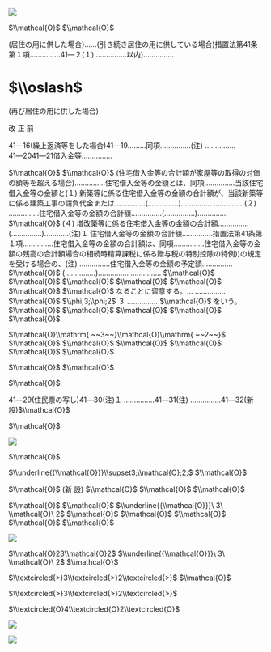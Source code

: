 ![](https://www.nta.go.jp/tmp/bb9c77d1-25a3-424a-a7eb-e9aeb52c9178/images/4be2655f53036e524845354dc3c1e63263aaf6c21d60985ec8cab60fdaec815d.jpg)

$\\mathcal{O}$ $\\mathcal{O}$

(居住の用に供した場合)……(引き続き居住の用に供している場合)措置法第41条第１項……………41―２(１) ……………以内)……………

# $\\oslash$

(再び居住の用に供した場合)

改 正 前

41―16(繰上返済等をした場合)41―19………同項……………(注) ……………41―2041―21借入金等……………

$\\mathcal{O}$ $\\mathcal{O}$ (住宅借入金等の合計額が家屋等の取得の対価の額等を超える場合)……………住宅借入金等の金額とは、同項……………当該住宅借入金等の金額と(１) 新築等に係る住宅借入金等の金額の合計額が、当該新築等に係る建築工事の請負代金または……………(……………)…………… ……………(２) ……………住宅借入金等の金額の合計額……………(……………)…………… $\\mathcal{O}$ (４) 増改築等に係る住宅借入金等の金額の合計額……………(……………)…………(注)１ 住宅借入金等の金額の合計額……………措置法第41条第１項……………住宅借入金等の金額の合計額は、同項……………住宅借入金等の金額の残高の合計額場合の相続時精算課税に係る贈与税の特別控除の特例))の規定を受ける場合の、(注) ……………住宅借入金等の金額の予定額…………… $\\mathcal{O}$ (……………)…………… …………… $\\mathcal{O}$ $\\mathcal{O}$ $\\mathcal{O}$ $\\mathcal{O}$ $\\mathcal{O}$ $\\mathcal{O}$ $\\mathcal{O}$ なることに留意する。… …………… $\\mathcal{O}$ $\\phi;3;\\phi;2$ ３ …………… $\\mathcal{O}$ をいう。 $\\mathcal{O}$ $\\mathcal{O}$ $\\mathcal{O}$ $\\mathcal{O}$ $\\mathcal{O}$

$\\mathcal{O}\\mathrm{ ~~3~~}\\mathcal{O}\\mathrm{ ~~2~~}$ $\\mathcal{O}$ $\\mathcal{O}$ $\\mathcal{O}$ $\\mathcal{O}$ $\\mathcal{O}$ $\\mathcal{O}$

$\\mathcal{O}$ $\\mathcal{O}$

$\\mathcal{O}$

41―29(住民票の写し)41―30(注)１ ……………41―31(注) ……………41―32(新 設)$\\mathcal{O}$

$\\mathcal{O}$

![](https://www.nta.go.jp/tmp/bb9c77d1-25a3-424a-a7eb-e9aeb52c9178/images/2843bf275de4f5af16a9be3c32d836e987d998b9a393062ada3adacab4da2ede.jpg)

$\\mathcal{O}$

$\\underline{{\\mathcal{O}}}\\supset3;\\mathcal{O};2;$ $\\mathcal{O}$

$\\mathcal{O}$ (新 設) $\\mathcal{O}$ $\\mathcal{O}$ $\\mathcal{O}$

$\\mathcal{O}$ $\\mathcal{O}$ $\\underline{{\\mathcal{O}}}\ 3\ \\mathcal{O}\ 2$ $\\mathcal{O}$ $\\mathcal{O}$ $\\mathcal{O}$ $\\mathcal{O}$ $\\mathcal{O}$

![](https://www.nta.go.jp/tmp/bb9c77d1-25a3-424a-a7eb-e9aeb52c9178/images/5528718e721c9d7a7106d031964859f630d500152bb2d68d47fd4178a184e2a4.jpg)

$\\mathcal{O}23\\mathcal{O}2$ $\\underline{{\\mathcal{O}}}\ 3\ \\mathcal{O}\ 2$ $\\mathcal{O}$

$\\textcircled{>}3\\textcircled{>}2\\textcircled{>}$ $\\mathcal{O}$

$\\textcircled{>}3\\textcircled{>}2\\textcircled{>}$

$\\textcircled{O}4\\textcircled{O}2\\textcircled{O}$

![](https://www.nta.go.jp/tmp/bb9c77d1-25a3-424a-a7eb-e9aeb52c9178/images/586d9e42a191de08983d6a0f70733a49be4cb7764cd0d866d8a39f3f3dc9f9dd.jpg)

![](https://www.nta.go.jp/tmp/bb9c77d1-25a3-424a-a7eb-e9aeb52c9178/images/e0263ca2738c50e51b43f6f9fe6377e7ee1a25f0376d69da9f23e739c57c45c4.jpg)